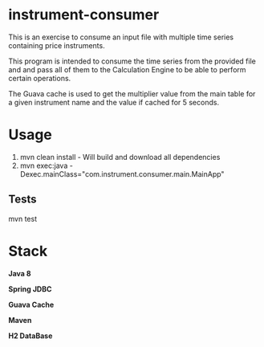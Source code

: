 # instrument-consumer
 
This is an exercise to consume an input file with multiple time series containing price instruments.

This program is intended to consume the time series from the provided file and and pass all of them to the Calculation Engine to be able to perform certain operations.

The Guava cache is used to get the multiplier value from the main table for a given instrument name and the value if cached for 5 seconds.


# Usage
  1) mvn clean install - Will build and download all dependencies
  2) mvn exec:java -Dexec.mainClass="com.instrument.consumer.main.MainApp"

## Tests  
  mvn test

# Stack
  **Java 8**
  
  **Spring JDBC**
  
  **Guava Cache**
  
  **Maven**
  
  **H2 DataBase**
  
  

  
